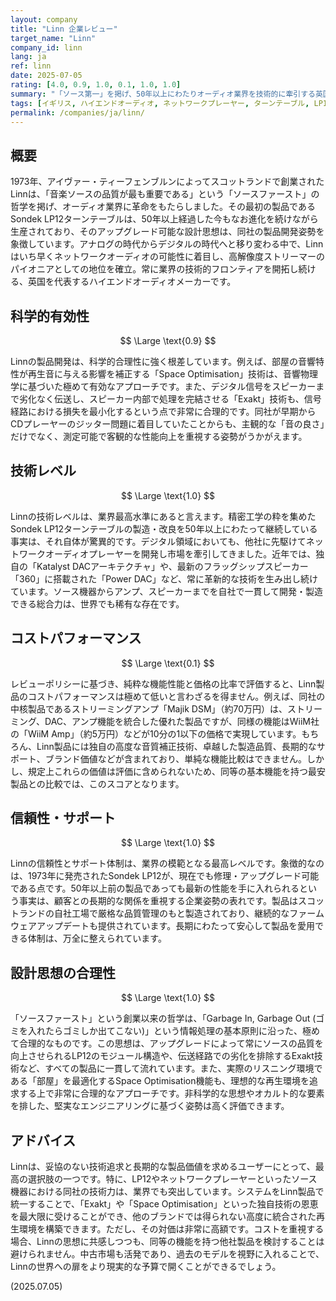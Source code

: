 ```yaml
---
layout: company
title: "Linn 企業レビュー"
target_name: "Linn"
company_id: linn
lang: ja
ref: linn
date: 2025-07-05
rating: [4.0, 0.9, 1.0, 0.1, 1.0, 1.0]
summary: "「ソース第一」を掲げ、50年以上にわたりオーディオ業界を技術的に牽引する英国の名門。伝説的なLP12から最先端のネットワークオーディオまで、その製品は一貫して合理的かつ高水準です。しかし、その卓越した技術と品質は非常に高い価格設定に反映されており、コストパフォーマンスの観点からは厳しい評価とならざるを得ません。"
tags: [イギリス, ハイエンドオーディオ, ネットワークプレーヤー, ターンテーブル, LP12, Exakt]
permalink: /companies/ja/linn/
---
```


## 概要

1973年、アイヴァー・ティーフェンブルンによってスコットランドで創業されたLinnは、「音楽ソースの品質が最も重要である」という「ソースファースト」の哲学を掲げ、オーディオ業界に革命をもたらしました。その最初の製品であるSondek LP12ターンテーブルは、50年以上経過した今もなお進化を続けながら生産されており、そのアップグレード可能な設計思想は、同社の製品開発姿勢を象徴しています。アナログの時代からデジタルの時代へと移り変わる中で、Linnはいち早くネットワークオーディオの可能性に着目し、高解像度ストリーマーのパイオニアとしての地位を確立。常に業界の技術的フロンティアを開拓し続ける、英国を代表するハイエンドオーディオメーカーです。

## 科学的有効性

$$ \Large \text{0.9} $$

Linnの製品開発は、科学的合理性に強く根差しています。例えば、部屋の音響特性が再生音に与える影響を補正する「Space Optimisation」技術は、音響物理学に基づいた極めて有効なアプローチです。また、デジタル信号をスピーカーまで劣化なく伝送し、スピーカー内部で処理を完結させる「Exakt」技術も、信号経路における損失を最小化するという点で非常に合理的です。同社が早期からCDプレーヤーのジッター問題に着目していたことからも、主観的な「音の良さ」だけでなく、測定可能で客観的な性能向上を重視する姿勢がうかがえます。

## 技術レベル

$$ \Large \text{1.0} $$

Linnの技術レベルは、業界最高水準にあると言えます。精密工学の粋を集めたSondek LP12ターンテーブルの製造・改良を50年以上にわたって継続している事実は、それ自体が驚異的です。デジタル領域においても、他社に先駆けてネットワークオーディオプレーヤーを開発し市場を牽引してきました。近年では、独自の「Katalyst DACアーキテクチャ」や、最新のフラッグシップスピーカー「360」に搭載された「Power DAC」など、常に革新的な技術を生み出し続けています。ソース機器からアンプ、スピーカーまでを自社で一貫して開発・製造できる総合力は、世界でも稀有な存在です。

## コストパフォーマンス

$$ \Large \text{0.1} $$

レビューポリシーに基づき、純粋な機能性能と価格の比率で評価すると、Linn製品のコストパフォーマンスは極めて低いと言わざるを得ません。例えば、同社の中核製品であるストリーミングアンプ「Majik DSM」（約70万円）は、ストリーミング、DAC、アンプ機能を統合した優れた製品ですが、同様の機能はWiiM社の「WiiM Amp」（約5万円）などが10分の1以下の価格で実現しています。もちろん、Linn製品には独自の高度な音質補正技術、卓越した製造品質、長期的なサポート、ブランド価値などが含まれており、単純な機能比較はできません。しかし、規定上これらの価値は評価に含められないため、同等の基本機能を持つ最安製品との比較では、このスコアとなります。

## 信頼性・サポート

$$ \Large \text{1.0} $$

Linnの信頼性とサポート体制は、業界の模範となる最高レベルです。象徴的なのは、1973年に発売されたSondek LP12が、現在でも修理・アップグレード可能である点です。50年以上前の製品であっても最新の性能を手に入れられるという事実は、顧客との長期的な関係を重視する企業姿勢の表れです。製品はスコットランドの自社工場で厳格な品質管理のもと製造されており、継続的なファームウェアアップデートも提供されています。長期にわたって安心して製品を愛用できる体制は、万全に整えられています。

## 設計思想の合理性

$$ \Large \text{1.0} $$

「ソースファースト」という創業以来の哲学は、「Garbage In, Garbage Out (ゴミを入れたらゴミしか出てこない)」という情報処理の基本原則に沿った、極めて合理的なものです。この思想は、アップグレードによって常にソースの品質を向上させられるLP12のモジュール構造や、伝送経路での劣化を排除するExakt技術など、すべての製品に一貫して流れています。また、実際のリスニング環境である「部屋」を最適化するSpace Optimisation機能も、理想的な再生環境を追求する上で非常に合理的なアプローチです。非科学的な思想やオカルト的な要素を排した、堅実なエンジニアリングに基づく姿勢は高く評価できます。

## アドバイス

Linnは、妥協のない技術追求と長期的な製品価値を求めるユーザーにとって、最高の選択肢の一つです。特に、LP12やネットワークプレーヤーといったソース機器における同社の技術力は、業界でも突出しています。システムをLinn製品で統一することで、「Exakt」や「Space Optimisation」といった独自技術の恩恵を最大限に受けることができ、他のブランドでは得られない高度に統合された再生環境を構築できます。ただし、その対価は非常に高額です。コストを重視する場合、Linnの思想に共感しつつも、同等の機能を持つ他社製品を検討することは避けられません。中古市場も活発であり、過去のモデルを視野に入れることで、Linnの世界への扉をより現実的な予算で開くことができるでしょう。

(2025.07.05)
